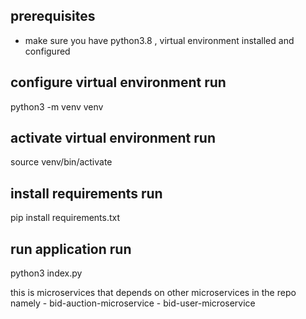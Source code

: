 ## prerequisites
- make sure you have python3.8 , virtual environment installed and configured

## configure virtual environment run
python3 -m venv venv

## activate virtual environment run
source venv/bin/activate

## install requirements run
pip install requirements.txt

## run application run
python3 index.py

this is microservices that depends on other microservices in the repo
namely - bid-auction-microservice
       - bid-user-microservice